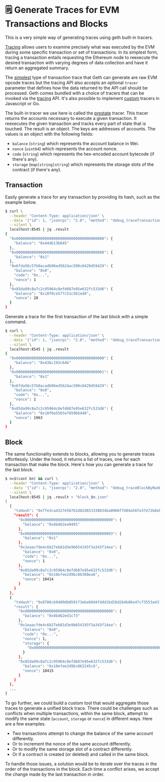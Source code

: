 # 🗒️ Generate Traces for EVM Transactions and Blocks

This is a very simple way of generating traces using geth built-in tracers.

[Tracing](https://geth.ethereum.org/docs/developers/evm-tracing) allows users to examine precisely what was executed by the EVM during some specific transaction or set of transactions. In its simplest form, tracing a transaction entails requesting the Ethereum node to reexecute the desired transaction with varying degrees of data collection and have it return an aggregated summary.

The [simplest](https://geth.ethereum.org/docs/developers/evm-tracing/basic-traces) type of transaction trace that Geth can generate are raw EVM opcode traces but the tracing API also accepts an optional `tracer` parameter that defines how the data returned to the API call should be processed. Geth comes bundled with a choice of tracers that can be invoked via the [tracing](https://geth.ethereum.org/docs/interacting-with-geth/rpc/ns-debug) API. It's also possible to implement [custom](https://geth.ethereum.org/docs/developers/evm-tracing#custom-tracers) tracers in Javascript or Go.

The built-in tracer we use here is called the [prestate](https://geth.ethereum.org/docs/developers/evm-tracing/built-in-tracers#prestate-tracer) tracer. This tracer returns the accounts necessary to execute a given transaction. It reexecutes the given transaction and tracks every part of state that is touched. The result is an object. The keys are addresses of accounts. The values is an object with the following fields:

- `balance` (`string`) which represents the account balance in Wei.
- `nonce` (`uint64`) which represents the account nonce.
- `code` (`string`) which represents the hex-encoded account bytecode (if there's any).
- `storage` (`map[string]string`) which represents the storage slots of the contract (if there's any).

## Transaction

Easily generate a trace for any transaction by providing its hash, such as the example below.

```sh
$ curl \
  --header "Content-Type: application/json" \
  --data '{"id": 1, "jsonrpc": "2.0", "method": "debug_traceTransaction", "params": ["0x57a022f6534b19086aa97c279df52ef64ca7767dc8850a32c07ebc5c29a5646b", {"tracer": "prestateTracer"}]}' \
  --silent \
  localhost:8545 | jq .result
{
  "0x0000000000000000000000000000000000000000": {
    "balance": "0x44db13b845"
  },
  "0x0000000000000000000000000000000000000008": {
    "balance": "0x1"
  },
  "0x6fda56c57b0acadb96ed5624ac500c0429d59429": {
    "balance": "0x0",
    "code": "0x...",
    "nonce": 1
  },
  "0x85da99c8a7c2c95964c8efd687e95e632fc533d6": {
    "balance": "0x10f0ce577c51c561ed8",
    "nonce": 28
  }
}
```

Generate a trace for the first transaction of the last block with a simple command.

```sh
$ curl \
  --header "Content-Type: application/json" \
  --data '{"id": 1, "jsonrpc": "2.0", "method": "debug_traceTransaction", "params": ["'"$(cast block --json | jq -r '.transactions[0]')"'", {"tracer": "prestateTracer"}]}' \
  --silent \
  localhost:8545 | jq .result
{
  "0x0000000000000000000000000000000000000000": {
    "balance": "0x43bc193c64b"
  },
  "0x0000000000000000000000000000000000000001": {
    "balance": "0x1"
  },
  "0x6fda56c57b0acadb96ed5624ac500c0429d59429": {
    "balance": "0x0",
    "code": "0x...",
    "nonce": 1
  },
  "0x85da99c8a7c2c95964c8efd687e95e632fc533d6": {
    "balance": "0x10f0a5503a765966448",
    "nonce": 1963
  }
}
```

## Block

The same functionality extends to blocks, allowing you to generate traces effortlessly. Under the hood, it returns a list of traces, one for each transaction that make the block. Here's how you can generate a trace for the last block.

```sh
$ n=$(cast bn) && curl \
  --header "Content-Type: application/json" \
  --data '{"id": 1, "jsonrpc": "2.0", "method": "debug_traceBlockByNumber", "params": ["'"$(printf '0x%x\n' $n)"'", {"tracer": "prestateTracer"}]}' \
  --silent \
  localhost:8545 | jq .result > "block_$n.json"
[
  {
    "txHash": "0xffe3ca4327e56761d82d653330834ba0960ffd04a56fe37e72b8eb18c633335b",
    "result": {
      "0x0000000000000000000000000000000000000000": {
        "balance": "0x4b462ea9491"
      },
      "0x0000000000000000000000000000000000000003": {
        "balance": "0x1"
      },
      "0x1eaacfde4c6b27eb81d3e9b654193f3a343f14ea": {
        "balance": "0x0",
        "code": "0x...",
        "nonce": 1
      },
      "0x85da99c8a7c2c95964c8efd687e95e632fc533d6": {
        "balance": "0x10efee2d9bc86380ea6",
        "nonce": 10414
      }
    }
  },
  {
    "txHash": "0x8786cb9409db0591f3ebe60d4fddd1bd26d2b4b86e47cf3553a431c1f5bd315a",
    "result": {
      "0x0000000000000000000000000000000000000000": {
        "balance": "0x4b462ed1c73"
      },
      "0x1eaacfde4c6b27eb81d3e9b654193f3a343f14ea": {
        "balance": "0x0",
        "code": "0x...",
        "nonce": 1,
        "storage": {
          "0x0000000000000000000000000000000000000000000000000000000000000000": "0x0000000000000000000000000000000000000000000000000000deadbeef00cd"
        }
      },
      "0x85da99c8a7c2c95964c8efd687e95e632fc533d6": {
        "balance": "0x10efee2d9bc863245c6",
        "nonce": 10415
      }
    }
  },
  ...
]
```

To go further, we could build a custom tool that would aggregate those traces to generate a unified block trace. There could be challenges such as conflicts when multiple transactions, within the same block, attempt to modify the same state (`account`, `storage` or `nonce`) in different ways. Here are a few examples.

- Two transactions attempt to change the balance of the same account differently.
- Or to increment the nonce of the same account differently.
- Or to modify the same storage slot of a contract differently.
- Or if a contract is created (or deleted) and called in the same block.

To handle those issues, a solution would be to iterate over the traces in the order of the transactions in the block. Each time a conflict arises, we accept the change made by the last transaction in order.
